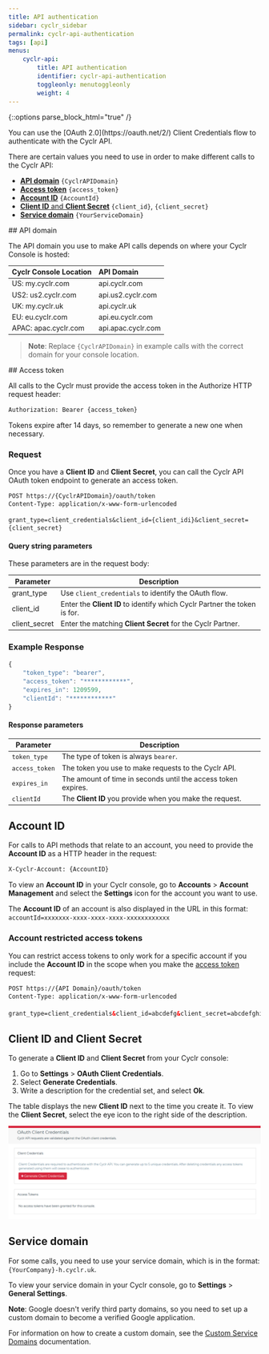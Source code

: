 ```yaml
---
title: API authentication
sidebar: cyclr_sidebar
permalink: cyclr-api-authentication
tags: [api]
menus:
    cyclr-api:
        title: API authentication
        identifier: cyclr-api-authentication
        toggleonly: menutoggleonly
        weight: 4
---
```

{::options parse_block_html="true" /}
<section class="card">
You can use the [OAuth 2.0](https://oauth.net/2/) Client Credentials flow to authenticate with the Cyclr API.

There are certain values you need to use in order to make different calls to the Cyclr API:

*  [**API domain**](#api-domain) `{CyclrAPIDomain}`
*  [**Access token**](#access-token) `{access_token}`
*  [**Account ID**](#account-id) `{AccountId}`
*  [**Client ID** and **Client Secret**](#client-id-and-client-secret) `{client_id}`, `{client_secret}`
*  [**Service domain**](#service-domain) `{YourServiceDomain}`


</section>
<section class="card">
## API domain

The API domain you use to make API calls depends on where your Cyclr Console is hosted: 

| **Cyclr Console Location** | **API Domain**             |
|:---------------------------|:---------------------------|
| US: my.cyclr.com               | api.cyclr.com      |
| US2: us2.cyclr.com             | api.us2.cyclr.com  |
| UK: my.cyclr.uk                | api.cyclr.uk       |
| EU: eu.cyclr.com               | api.eu.cyclr.com   |
| APAC: apac.cyclr.com           | api.apac.cyclr.com |


>  **Note**: Replace `{CyclrAPIDomain}` in example calls with the correct domain for your console location.


</section>
<section class="card">
## Access token

All calls to the Cyclr must provide the access token in the Authorize HTTP request header:

```html
Authorization: Bearer {access_token}
```

Tokens expire after 14 days, so remember to generate a new one when necessary.

### Request
Once you have a **Client ID** and **Client Secret**, you can call the Cyclr API OAuth token endpoint to generate an access token.

```
POST https://{CyclrAPIDomain}/oauth/token
Content-Type: application/x-www-form-urlencoded

grant_type=client_credentials&client_id={client_idi}&client_secret={client_secret}
```

#### Query string parameters

These parameters are in the request body:

| **Parameter** | **Description** |
| --- | --- |
| grant_type | Use `client_credentials` to identify the OAuth flow. |
| client_id | Enter the **Client ID** to identify which Cyclr Partner the token is for. |
| client_secret | Enter the matching **Client Secret** for the Cyclr Partner. |

### Example Response

```js
{
    "token_type": "bearer",
    "access_token": "************",
    "expires_in": 1209599,
    "clientId": "************"
}
```

#### Response parameters

| **Parameter** | **Description** |
| --- | --- |
| `token_type` | The type of token is always `bearer`. |
| `access_token` | The token you use to make requests to the Cyclr API. |
| `expires_in` | The amount of time in seconds until the access token expires. |
| `clientId` | The **Client ID** you provide when you make the request. |


</section>
<section class="card">

## Account ID

For calls to API methods that relate to an account, you need to provide the **Account ID**  as a HTTP header in the request:

```html
X-Cyclr-Account: {AccountID}
```

To view an **Account ID** in your Cyclr console, go to **Accounts** > **Account Management** and select the **Settings** icon for the account you want to use.

The **Account ID** of an account is also displayed in the URL in this format: `accountId=xxxxxxx-xxxx-xxxx-xxxx-xxxxxxxxxxxx`

### Account restricted access tokens

You can restrict access tokens to only work for a specific account if you include the **Account ID** in the scope when you make the [access token](#access-token) request:

```html
POST https://{API Domain}/oauth/token
Content-Type: application/x-www-form-urlencoded

grant_type=client_credentials&client_id=abcdefg&client_secret=abcdefghij123&scope=account:{account_id}
```


</section>
<section class="card">

## Client ID and Client Secret

To generate a **Client ID** and **Client Secret** from your Cyclr console:

1.  Go to **Settings** > **OAuth Client Credentials**.
2.  Select **Generate Credentials**.
3.  Write a description for the credential set, and select **Ok**.

The table displays the new **Client ID** next to the time you create it. To view the **Client Secret**, select the eye icon to the right side of the description.

![Cyclr Console OAuth Client Credentials](./images/cyclr-api-client-credentials.png)


</section>
<section class="card">

## Service domain

For some calls, you need to use your service domain, which is in the format: `{YourCompany}-h.cyclr.uk`.

To view your service domain in your Cyclr console, go to **Settings** > **General Settings**.

**Note**: Google doesn't verify third party domains, so you need to set up a custom domain to become a verified Google application.

For information on how to create a custom domain, see the [Custom Service Domains](custom-domains) documentation.
</section>
